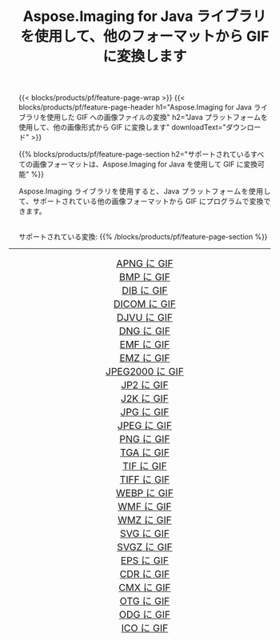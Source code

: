 ﻿---
title: Aspose.Imaging for Java ライブラリを使用して、他のフォーマットから GIF に変換します 
weight: 3920
url: /ja/java/conversion/to/gif 
lang: ja
langdirlevel: 2
locales: zh-hans,ja,it,ru,de,es,fr,nl,id,lt,pl,pt,vi,tr,ko,zh-hant,ar,hi,th,sv,cs,uk,he
description: Aspose.Imaging を使用すると、Java を使用して他のフォーマットから GIF に変換できます。
---

{{< blocks/products/pf/feature-page-wrap >}}
{{< blocks/products/pf/feature-page-header h1="Aspose.Imaging for Java ライブラリを使用した GIF への画像ファイルの変換" h2="Java プラットフォームを使用して、他の画像形式から GIF に変換します" downloadText="ダウンロード" >}}


{{% blocks/products/pf/feature-page-section  h2="サポートされているすべての画像フォーマットは、Aspose.Imaging for Java を使用して GIF に変換可能" %}}
<p align=justify>Aspose.Imaging ライブラリを使用すると、Java プラットフォームを使用して、サポートされている他の画像フォーマットから GIF にプログラムで変換できます。</p>
<br/>
サポートされている変換:
{{% /blocks/products/pf/feature-page-section %}}
<div class="container-fluid productfamilypage bg-gray">
    <div class="convertypes bg-gray agp-content section">
        <div class="container">
		<hr style="margin-left:-20px;"/>
		<div class="row other-converters" style="gap: 10px;font-size: 19px;text-align:center;">
		    <div class='col-md-2 other-converter remove-lp remove-rp'><a href="/imaging/ja/java/conversion/apng-to-gif" style="padding:15px;">APNG に GIF</a></div>
<div class='col-md-2 other-converter remove-lp remove-rp'><a href="/imaging/ja/java/conversion/bmp-to-gif" style="padding:15px;">BMP に GIF</a></div>
<div class='col-md-2 other-converter remove-lp remove-rp'><a href="/imaging/ja/java/conversion/dib-to-gif" style="padding:15px;">DIB に GIF</a></div>
<div class='col-md-2 other-converter remove-lp remove-rp'><a href="/imaging/ja/java/conversion/dicom-to-gif" style="padding:15px;">DICOM に GIF</a></div>
<div class='col-md-2 other-converter remove-lp remove-rp'><a href="/imaging/ja/java/conversion/djvu-to-gif" style="padding:15px;">DJVU に GIF</a></div>
<div class='col-md-2 other-converter remove-lp remove-rp'><a href="/imaging/ja/java/conversion/dng-to-gif" style="padding:15px;">DNG に GIF</a></div>
<div class='col-md-2 other-converter remove-lp remove-rp'><a href="/imaging/ja/java/conversion/emf-to-gif" style="padding:15px;">EMF に GIF</a></div>
<div class='col-md-2 other-converter remove-lp remove-rp'><a href="/imaging/ja/java/conversion/emz-to-gif" style="padding:15px;">EMZ に GIF</a></div>
<div class='col-md-2 other-converter remove-lp remove-rp'><a href="/imaging/ja/java/conversion/jpeg2000-to-gif" style="padding:15px;">JPEG2000 に GIF</a></div>
<div class='col-md-2 other-converter remove-lp remove-rp'><a href="/imaging/ja/java/conversion/jp2-to-gif" style="padding:15px;">JP2 に GIF</a></div>
<div class='col-md-2 other-converter remove-lp remove-rp'><a href="/imaging/ja/java/conversion/j2k-to-gif" style="padding:15px;">J2K に GIF</a></div>
<div class='col-md-2 other-converter remove-lp remove-rp'><a href="/imaging/ja/java/conversion/jpg-to-gif" style="padding:15px;">JPG に GIF</a></div>
<div class='col-md-2 other-converter remove-lp remove-rp'><a href="/imaging/ja/java/conversion/jpeg-to-gif" style="padding:15px;">JPEG に GIF</a></div>
<div class='col-md-2 other-converter remove-lp remove-rp'><a href="/imaging/ja/java/conversion/png-to-gif" style="padding:15px;">PNG に GIF</a></div>
<div class='col-md-2 other-converter remove-lp remove-rp'><a href="/imaging/ja/java/conversion/tga-to-gif" style="padding:15px;">TGA に GIF</a></div>
<div class='col-md-2 other-converter remove-lp remove-rp'><a href="/imaging/ja/java/conversion/tif-to-gif" style="padding:15px;">TIF に GIF</a></div>
<div class='col-md-2 other-converter remove-lp remove-rp'><a href="/imaging/ja/java/conversion/tiff-to-gif" style="padding:15px;">TIFF に GIF</a></div>
<div class='col-md-2 other-converter remove-lp remove-rp'><a href="/imaging/ja/java/conversion/webp-to-gif" style="padding:15px;">WEBP に GIF</a></div>
<div class='col-md-2 other-converter remove-lp remove-rp'><a href="/imaging/ja/java/conversion/wmf-to-gif" style="padding:15px;">WMF に GIF</a></div>
<div class='col-md-2 other-converter remove-lp remove-rp'><a href="/imaging/ja/java/conversion/wmz-to-gif" style="padding:15px;">WMZ に GIF</a></div>
<div class='col-md-2 other-converter remove-lp remove-rp'><a href="/imaging/ja/java/conversion/svg-to-gif" style="padding:15px;">SVG に GIF</a></div>
<div class='col-md-2 other-converter remove-lp remove-rp'><a href="/imaging/ja/java/conversion/svgz-to-gif" style="padding:15px;">SVGZ に GIF</a></div>
<div class='col-md-2 other-converter remove-lp remove-rp'><a href="/imaging/ja/java/conversion/eps-to-gif" style="padding:15px;">EPS に GIF</a></div>
<div class='col-md-2 other-converter remove-lp remove-rp'><a href="/imaging/ja/java/conversion/cdr-to-gif" style="padding:15px;">CDR に GIF</a></div>
<div class='col-md-2 other-converter remove-lp remove-rp'><a href="/imaging/ja/java/conversion/cmx-to-gif" style="padding:15px;">CMX に GIF</a></div>
<div class='col-md-2 other-converter remove-lp remove-rp'><a href="/imaging/ja/java/conversion/otg-to-gif" style="padding:15px;">OTG に GIF</a></div>
<div class='col-md-2 other-converter remove-lp remove-rp'><a href="/imaging/ja/java/conversion/odg-to-gif" style="padding:15px;">ODG に GIF</a></div>
<div class='col-md-2 other-converter remove-lp remove-rp'><a href="/imaging/ja/java/conversion/ico-to-gif" style="padding:15px;">ICO に GIF</a></div>
                </div>
        </div>
    </div>
</div>
<br/>


